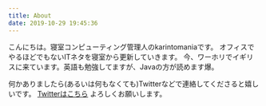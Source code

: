 ```yaml
---
title: About
date: 2019-10-29 19:45:36
---
```


こんにちは。寝室コンピューティング管理人のkarintomaniaです。
オフィスでやるほどでもないITネタを寝室から更新していきます。
今、ワーホリでイギリスに来ています。英語も勉強してますが、Javaの方が読めます爆。

何かありましたら(あるいは何もなくても)Twitterなどで連絡してくださると嬉しいです。
[Twitterはこちら](https://twitter.com/karintozuki)
よろしくお願いします。